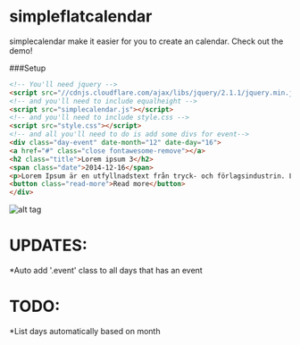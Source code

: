 simpleflatcalendar
================

simplecalendar make it easier for you to create an calendar. Check out the demo!

###Setup
```html
<!-- You'll need jquery -->
<script src="//cdnjs.cloudflare.com/ajax/libs/jquery/2.1.1/jquery.min.js"></script>
<!-- and you'll need to include equalheight -->
<script src="simplecalendar.js"></script>
<!-- and you'll need to include style.css -->
<script src="style.css"></script>
<!-- and all you'll need to do is add some divs for event-->
<div class="day-event" date-month="12" date-day="16">
<a href="#" class="close fontawesome-remove"></a>
<h2 class="title">Lorem ipsum 3</h2>
<span class="date">2014-12-16</span>
<p>Lorem Ipsum är en utfyllnadstext från tryck- och förlagsindustrin. Lorem ipsum har varit standard ända sedan 1500-talet, när en okänd boksättare tog att antal bokstäver och blandade dem för att göra ett provexemplar av en bok.</p>
<button class="read-more">Read more</button>
</div>
```

![alt tag](http://oi59.tinypic.com/2vkivxs.jpg)

UPDATES:
================
*Auto add '.event' class to all days that has an event 

TODO:
================
*List days automatically based on month